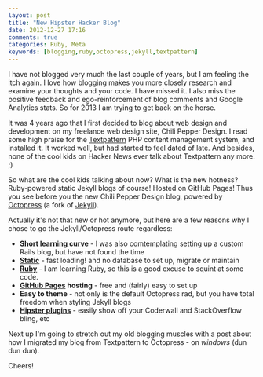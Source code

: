 ```yaml
---
layout: post
title: "New Hipster Hacker Blog"
date: 2012-12-27 17:16
comments: true
categories: Ruby, Meta
keywords: [blogging,ruby,octopress,jekyll,textpattern]
---
```


I have not blogged very much the last couple of years, but I am feeling the itch again. I love how blogging makes you more closely research and examine your thoughts and your code. I have missed it. I also miss the positive feedback and ego-reinforcement of blog comments and Google Analytics stats. So for 2013 I am trying to get back on the horse.

It was 4 years ago that I first decided to blog about web design and development on my freelance web design site, Chili Pepper Design. I read some high praise for the [Textpattern](http://textpattern.com/) PHP content management system, and installed it. It worked well, but had started to feel dated of late. And besides, none of the cool kids on Hacker News ever talk about Textpattern any more. ;)

So what are the cool kids talking about now? What is the new hotness? Ruby-powered static Jekyll blogs of course! Hosted on GitHub Pages! Thus you see before you the new Chili Pepper Design blog, powered by [Octopress](http://octopress.org) (a fork of [Jekyll](http://jekyllrb.com/)).

Actually it's not that new or hot anymore, but here are a few reasons why I chose to go the Jekyll/Octopress route regardless:

* __[Short learning curve](http://octopress.org/docs/setup/)__ - I was also comtemplating setting up a custom Rails blog, but have not found the time
* __[Static](http://jekyllbootstrap.com/lessons/jekyll-introduction.html#how_jekyll_generates_the_final_static_files)__ - fast loading! and no database to set up, migrate or maintain
* __[Ruby](http://www.ruby-lang.org/en/)__ - I am learning Ruby, so this is a good excuse to squint at some code.
* __[GitHub Pages](http://pages.github.com/) hosting__ - free and (fairly) easy to set up
* __Easy to theme__ - not only is the default Octopress rad, but you have total freedom when styling Jekyll blogs
* __[Hipster plugins](https://github.com/imathis/octopress/wiki/3rd-party-plugins)__ - easily show off your Coderwall and StackOverflow bling, etc

Next up I'm going to stretch out my old blogging muscles with a post about how I migrated my blog from Textpattern to Octopress - on _windows_ (dun dun dun).

 Cheers!